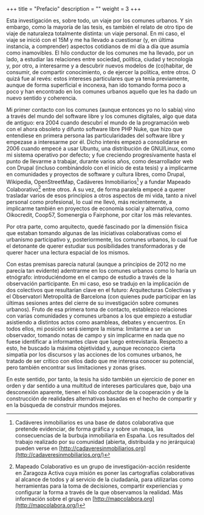 +++
title = "Prefacio"
description = ""
weight = 3
+++

Esta investigación es, sobre todo, un viaje por los comunes urbanos. Y
sin embargo, como la mayoría de las tesis, es también el relato de otro
tipo de viaje de naturaleza totalmente distinta: un viaje personal. En
mi caso, el viaje se inició con el 15M y me ha llevado a cuestionar (y,
en última instancia, a comprender) aspectos cotidianos de mi día a día
que asumía como inamovibles. El hilo conductor de los comunes me ha
llevado, por un lado, a estudiar las relaciones entre sociedad,
política, ciudad y tecnología y, por otro, a interesarme y a descubrir
nuevos modelos de (co)habitar, de consumir, de compartir conocimiento, o
de ejercer la política, entre otros. O quizá fue al revés: estos
intereses particulares que ya tenía previamente, aunque de forma
superficial e inconexa, han ido tomando forma poco a poco y han
encontrado en los comunes urbanos aquello que les ha dado un nuevo
sentido y coherencia.

Mi primer contacto con los comunes (aunque entonces yo no lo sabía) vino
a través del mundo del software libre y los comunes digitales, algo que
data de antiguo: era 2004 cuando descubrí el mundo de la programación
web con el ahora obsoleto y difunto software libre PHP Nuke, que hizo
que entendiese en primera persona las particularidades del software
libre y empezase a interesarme por él. Dicho interés empezó a
consolidarse en 2006 cuando empecé a usar Ubuntu, una distribución de
GNU/Linux, como mi sistema operativo por defecto; y fue creciendo
progresivamente hasta el punto de llevarme a trabajar, durante varios
años, como desarrollador web con Drupal (incluso combinándolo con el
inicio de esta tesis) y a implicarme en comunidades y proyectos de
software y cultura libres, como Drupal, Wikipedia, OpenStreetMap,
Cadáveres Inmobiliarios[^1] y a fundar Mapeado Colaborativo[^2] entre
otros. A su vez, de forma paralela empecé a querer trasladar varios de
esos principios a otros aspectos de mi vida, tanto a nivel personal como
profesional, lo cual me llevó, más recientemente, a implicarme también
en proyectos de economía social y alternativa, como Oikocredit, Coop57,
Somenergia o Fairphone, por citar los más relevantes.

Por otra parte, como arquitecto, quedé fascinado por la dimensión física
que estaban tomando algunas de las iniciativas colaborativas como el
urbanismo participativo y, posteriormente, los comunes urbanos, lo cual
fue el detonante de querer estudiar sus posibilidades transformadoras y
de querer hacer una lectura espacial de los mismos.

Con estas premisas parecía natural (aunque a principios de 2012 no me
parecía tan evidente) adentrarme en los comunes urbanos como lo haría un
etnógrafo: introduciéndome en el campo de estudio a través de la
observación participante. En mi caso, eso se tradujo en la implicación
de dos colectivos que resultarían clave en el futuro: Arquitecturas
Colectivas y el Observatori Metropolità de Barcelona (con quienes pude
participar en las últimas sesiones antes del cierre de su investigación
sobre comunes urbanos). Fruto de esa primera toma de contacto,
establezco relaciones con varias comunidades y comunes urbanos a los que
empiezo a estudiar asistiendo a distintos actos como asambleas, debates
y encuentros. En todos ellos, mi posición será siempre la misma:
limitarme a ser un observador, tomando notas de campo y sin implicarme
en nada que no fuese identificar a informantes clave que luego
entrevistaría. Respecto a esto, he buscado la máxima objetividad y,
aunque reconozco cierta simpatía por los discursos y las acciones de los
comunes urbanos, he tratado de ser crítico con ellos dado que me
interesa conocer su potencial, pero también encontrar sus limitaciones y
zonas grises.

En este sentido, por tanto, la tesis ha sido también un ejercicio de
poner en orden y dar sentido a una multitud de intereses particulares
que, bajo una desconexión aparente, tienen el hilo conductor de la
cooperación y de la construcción de realidades alternativas basadas en
el hecho de compartir y en la búsqueda de construir mundos mejores.

[^1]: Cadáveres inmobiliarios es una base de datos colaborativa que
    pretende evidenciar, de forma gráfica y sobre un mapa, las
    consecuencias de la burbuja inmobiliaria en España. Los resultados
    del trabajo realizado por su comunidad (abierta, distribuida y no
    jerárquica) pueden verse en
    [http://cadaveresinmobiliarios.org](http://cadaveresinmobiliarios.org/)

[^2]: Mapeado Colaborativo es un grupo de investigación-acción residente
    en Zaragoza Activa cuya misión es poner las cartografías
    colaborativas al alcance de todos y al servicio de la ciudadanía,
    para utilizarlas como herramientas para la toma de decisiones,
    compartir experiencias y configurar la forma a través de la que
    observamos la realidad. Más información sobre el grupo en
    [http://mapcolabora.org](http://mapcolabora.org/)
